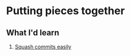 # Putting pieces together

## What I'd learn
1. [Squash commits easily](https://moxuann.github.io/moxuan.github.io/piece1.md)
